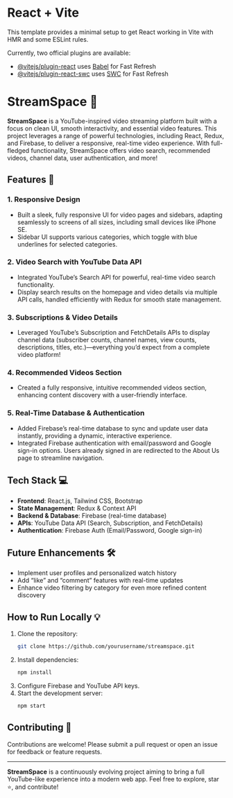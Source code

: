# React + Vite

This template provides a minimal setup to get React working in Vite with HMR and some ESLint rules.

Currently, two official plugins are available:

- [@vitejs/plugin-react](https://github.com/vitejs/vite-plugin-react/blob/main/packages/plugin-react/README.md) uses [Babel](https://babeljs.io/) for Fast Refresh
- [@vitejs/plugin-react-swc](https://github.com/vitejs/vite-plugin-react-swc) uses [SWC](https://swc.rs/) for Fast Refresh



# StreamSpace 🎥

**StreamSpace** is a YouTube-inspired video streaming platform built with a focus on clean UI, smooth interactivity, and essential video features. This project leverages a range of powerful technologies, including React, Redux, and Firebase, to deliver a responsive, real-time video experience. With full-fledged functionality, StreamSpace offers video search, recommended videos, channel data, user authentication, and more!

## Features 🚀

### 1. Responsive Design
- Built a sleek, fully responsive UI for video pages and sidebars, adapting seamlessly to screens of all sizes, including small devices like iPhone SE.
- Sidebar UI supports various categories, which toggle with blue underlines for selected categories.

### 2. Video Search with YouTube Data API
- Integrated YouTube’s Search API for powerful, real-time video search functionality.
- Display search results on the homepage and video details via multiple API calls, handled efficiently with Redux for smooth state management.

### 3. Subscriptions & Video Details
- Leveraged YouTube’s Subscription and FetchDetails APIs to display channel data (subscriber counts, channel names, view counts, descriptions, titles, etc.)—everything you’d expect from a complete video platform!

### 4. Recommended Videos Section
- Created a fully responsive, intuitive recommended videos section, enhancing content discovery with a user-friendly interface.

### 5. Real-Time Database & Authentication
- Added Firebase’s real-time database to sync and update user data instantly, providing a dynamic, interactive experience.
- Integrated Firebase authentication with email/password and Google sign-in options. Users already signed in are redirected to the About Us page to streamline navigation.

## Tech Stack 💻

- **Frontend**: React.js, Tailwind CSS, Bootstrap
- **State Management**: Redux & Context API
- **Backend & Database**: Firebase (real-time database)
- **APIs**: YouTube Data API (Search, Subscription, and FetchDetails)
- **Authentication**: Firebase Auth (Email/Password, Google sign-in)

## Future Enhancements 🛠️
- Implement user profiles and personalized watch history
- Add “like” and “comment” features with real-time updates
- Enhance video filtering by category for even more refined content discovery

## How to Run Locally 💡
1. Clone the repository:
   ```bash
   git clone https://github.com/yourusername/streamspace.git
   ```
2. Install dependencies:
   ```bash
   npm install
   ```
3. Configure Firebase and YouTube API keys.
4. Start the development server:
   ```bash
   npm start
   ```

## Contributing 🤝
Contributions are welcome! Please submit a pull request or open an issue for feedback or feature requests.

---

**StreamSpace** is a continuously evolving project aiming to bring a full YouTube-like experience into a modern web app. Feel free to explore, star ⭐, and contribute!
